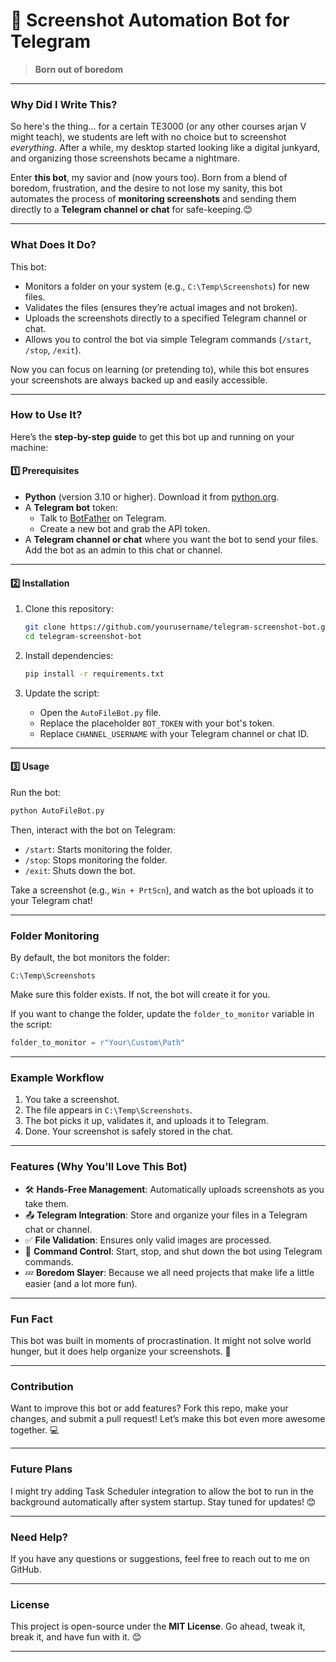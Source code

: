 # 📸 Screenshot Automation Bot for Telegram

> **Born out of boredom**

---

### Why Did I Write This?

So here's the thing... for a certain TE3000 (or any other courses arjan V might teach), we students are left with no choice but to screenshot *everything*. After a while, my desktop started looking like a digital junkyard, and organizing those screenshots became a nightmare.

Enter **this bot**, my savior and (now yours too). Born from a blend of boredom, frustration, and the desire to not lose my sanity, this bot automates the process of **monitoring screenshots** and sending them directly to a **Telegram channel or chat** for safe-keeping.😊

---

### What Does It Do?

This bot:
- Monitors a folder on your system (e.g., `C:\Temp\Screenshots`) for new files.
- Validates the files (ensures they’re actual images and not broken).
- Uploads the screenshots directly to a specified Telegram channel or chat.
- Allows you to control the bot via simple Telegram commands (`/start`, `/stop`, `/exit`).

Now you can focus on learning (or pretending to), while this bot ensures your screenshots are always backed up and easily accessible.

---

### How to Use It?

Here’s the **step-by-step guide** to get this bot up and running on your machine:

#### 1️⃣ Prerequisites

- **Python** (version 3.10 or higher). Download it from [python.org](https://www.python.org/downloads/).
- A **Telegram bot** token:
  - Talk to [BotFather](https://core.telegram.org/bots#botfather) on Telegram.
  - Create a new bot and grab the API token.
- A **Telegram channel or chat** where you want the bot to send your files. Add the bot as an admin to this chat or channel.

---

#### 2️⃣ Installation

1. Clone this repository:
   ```bash
   git clone https://github.com/yourusername/telegram-screenshot-bot.git
   cd telegram-screenshot-bot
   ```

2. Install dependencies:
   ```bash
   pip install -r requirements.txt
   ```

3. Update the script:
   - Open the `AutoFileBot.py` file.
   - Replace the placeholder `BOT_TOKEN` with your bot's token.
   - Replace `CHANNEL_USERNAME` with your Telegram channel or chat ID.

---

#### 3️⃣ Usage

Run the bot:
```bash
python AutoFileBot.py
```

Then, interact with the bot on Telegram:
- `/start`: Starts monitoring the folder.
- `/stop`: Stops monitoring the folder.
- `/exit`: Shuts down the bot.

Take a screenshot (e.g., `Win + PrtScn`), and watch as the bot uploads it to your Telegram chat!

---

### Folder Monitoring

By default, the bot monitors the folder:
```
C:\Temp\Screenshots
```
Make sure this folder exists. If not, the bot will create it for you.

If you want to change the folder, update the `folder_to_monitor` variable in the script:
```python
folder_to_monitor = r"Your\Custom\Path"
```

---

### Example Workflow

1. You take a screenshot.
2. The file appears in `C:\Temp\Screenshots`.
3. The bot picks it up, validates it, and uploads it to Telegram.
4. Done. Your screenshot is safely stored in the chat.

---

### Features (Why You’ll Love This Bot)

- 🛠 **Hands-Free Management**: Automatically uploads screenshots as you take them.
- 📤 **Telegram Integration**: Store and organize your files in a Telegram chat or channel.
- ✅ **File Validation**: Ensures only valid images are processed.
- 🤖 **Command Control**: Start, stop, and shut down the bot using Telegram commands.
- 💤 **Boredom Slayer**: Because we all need projects that make life a little easier (and a lot more fun).

---

### Fun Fact

This bot was built in moments of procrastination. It might not solve world hunger, but it does help organize your screenshots. 🎉

---

### Contribution

Want to improve this bot or add features? Fork this repo, make your changes, and submit a pull request! Let’s make this bot even more awesome together. 💻

---

### Future Plans

I might try adding Task Scheduler integration to allow the bot to run in the background automatically after system startup. Stay tuned for updates! 😊

---

### Need Help?

If you have any questions or suggestions, feel free to reach out to me on GitHub.

---
### License

This project is open-source under the **MIT License**. Go ahead, tweak it, break it, and have fun with it. 😊

---

